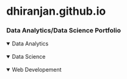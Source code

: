 # dhiranjan.github.io
### Data Analytics/Data Science Portfolio

<details open>
<summary>Data Analytics</summary>
</details>
<br>

<details open>
<summary>Data Science</summary>
</details>
<br>

<details open>
<summary>Web Developement</summary>
</details>
